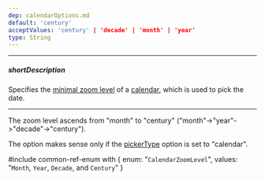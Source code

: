 ```yaml
---
dep: calendarOptions.md
default: 'century'
acceptValues: 'century' | 'decade' | 'month' | 'year'
type: String
---
```

---
##### shortDescription
Specifies the [minimal zoom level](/api-reference/10%20UI%20Widgets/dxCalendar/1%20Configuration/minZoomLevel.md '/Documentation/ApiReference/UI_Widgets/dxCalendar/Configuration/#minZoomLevel') of a [calendar](/api-reference/10%20UI%20Widgets/dxCalendar '/Documentation/ApiReference/UI_Widgets/dxCalendar/'), which is used to pick the date.

---
The zoom level ascends from "month" to "century" ("month"->"year"->"decade"->"century").

The option makes sense only if the [pickerType](/api-reference/10%20UI%20Widgets/dxDateBox/1%20Configuration/pickerType.md '/Documentation/ApiReference/UI_Widgets/dxDateBox/Configuration/#pickerType') option is set to "calendar".

#include common-ref-enum with {
    enum: "`CalendarZoomLevel`",
    values: "`Month`, `Year`, `Decade`, and `Century`"
}
